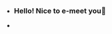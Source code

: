 - ### Hello! Nice to e-meet you👋
-
<!--
**tdtnghi/tdtnghi** is a ✨ _special_ ✨ repository because its `README.md` (this file) appears on your GitHub profile.
-
![Uploading Pixxel Art.jpeg…]()
